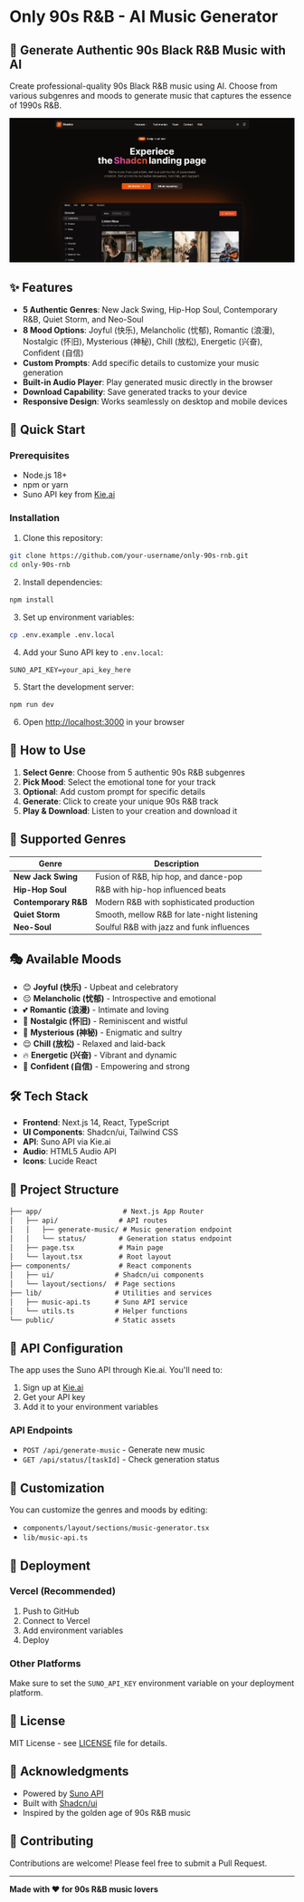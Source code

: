 # Only 90s R&B - AI Music Generator

## 🎵 Generate Authentic 90s Black R&B Music with AI

Create professional-quality 90s Black R&B music using AI. Choose from various subgenres and moods to generate music that captures the essence of 1990s R&B.

![90s R&B Generator](./public/demo-img.jpg)

## ✨ Features

- **5 Authentic Genres**: New Jack Swing, Hip-Hop Soul, Contemporary R&B, Quiet Storm, and Neo-Soul
- **8 Mood Options**: Joyful (快乐), Melancholic (忧郁), Romantic (浪漫), Nostalgic (怀旧), Mysterious (神秘), Chill (放松), Energetic (兴奋), Confident (自信)
- **Custom Prompts**: Add specific details to customize your music generation
- **Built-in Audio Player**: Play generated music directly in the browser
- **Download Capability**: Save generated tracks to your device
- **Responsive Design**: Works seamlessly on desktop and mobile devices

## 🚀 Quick Start

### Prerequisites

- Node.js 18+ 
- npm or yarn
- Suno API key from [Kie.ai](https://kie.ai)

### Installation

1. Clone this repository:
```bash
git clone https://github.com/your-username/only-90s-rnb.git
cd only-90s-rnb
```

2. Install dependencies:
```bash
npm install
```

3. Set up environment variables:
```bash
cp .env.example .env.local
```

4. Add your Suno API key to `.env.local`:
```env
SUNO_API_KEY=your_api_key_here
```

5. Start the development server:
```bash
npm run dev
```

6. Open [http://localhost:3000](http://localhost:3000) in your browser

## 🎯 How to Use

1. **Select Genre**: Choose from 5 authentic 90s R&B subgenres
2. **Pick Mood**: Select the emotional tone for your track
3. **Optional**: Add custom prompt for specific details
4. **Generate**: Click to create your unique 90s R&B track
5. **Play & Download**: Listen to your creation and download it

## 🎼 Supported Genres

| Genre | Description |
|-------|-------------|
| **New Jack Swing** | Fusion of R&B, hip hop, and dance-pop |
| **Hip-Hop Soul** | R&B with hip-hop influenced beats |
| **Contemporary R&B** | Modern R&B with sophisticated production |
| **Quiet Storm** | Smooth, mellow R&B for late-night listening |
| **Neo-Soul** | Soulful R&B with jazz and funk influences |

## 🎭 Available Moods

- 😊 **Joyful (快乐)** - Upbeat and celebratory
- 😔 **Melancholic (忧郁)** - Introspective and emotional
- 💕 **Romantic (浪漫)** - Intimate and loving
- 🌅 **Nostalgic (怀旧)** - Reminiscent and wistful
- 🌙 **Mysterious (神秘)** - Enigmatic and sultry
- 😌 **Chill (放松)** - Relaxed and laid-back
- 🔥 **Energetic (兴奋)** - Vibrant and dynamic
- 💪 **Confident (自信)** - Empowering and strong

## 🛠️ Tech Stack

- **Frontend**: Next.js 14, React, TypeScript
- **UI Components**: Shadcn/ui, Tailwind CSS
- **API**: Suno API via Kie.ai
- **Audio**: HTML5 Audio API
- **Icons**: Lucide React

## 📁 Project Structure

```
├── app/                    # Next.js App Router
│   ├── api/               # API routes
│   │   ├── generate-music/ # Music generation endpoint
│   │   └── status/        # Generation status endpoint
│   ├── page.tsx           # Main page
│   └── layout.tsx         # Root layout
├── components/            # React components
│   ├── ui/               # Shadcn/ui components
│   └── layout/sections/  # Page sections
├── lib/                  # Utilities and services
│   ├── music-api.ts      # Suno API service
│   └── utils.ts          # Helper functions
└── public/               # Static assets
```

## 🔧 API Configuration

The app uses the Suno API through Kie.ai. You'll need to:

1. Sign up at [Kie.ai](https://kie.ai)
2. Get your API key
3. Add it to your environment variables

### API Endpoints

- `POST /api/generate-music` - Generate new music
- `GET /api/status/[taskId]` - Check generation status

## 🎨 Customization

You can customize the genres and moods by editing:
- `components/layout/sections/music-generator.tsx`
- `lib/music-api.ts`

## 🚀 Deployment

### Vercel (Recommended)

1. Push to GitHub
2. Connect to Vercel
3. Add environment variables
4. Deploy

### Other Platforms

Make sure to set the `SUNO_API_KEY` environment variable on your deployment platform.

## 📄 License

MIT License - see [LICENSE](LICENSE) file for details.

## 🙏 Acknowledgments

- Powered by [Suno API](https://docs.kie.ai/suno-api/quickstart)
- Built with [Shadcn/ui](https://ui.shadcn.com/)
- Inspired by the golden age of 90s R&B music

## 🤝 Contributing

Contributions are welcome! Please feel free to submit a Pull Request.

---

**Made with ❤️ for 90s R&B music lovers**
